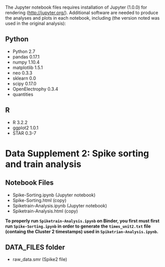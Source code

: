 The Jupyter notebook files requires installation of Jupyter (1.0.0) for rendering (http://jupyter.org/). Additional software are needed to produce the analyses and plots in each notebook, including (the version noted was used in the original analysis):

## Python
* Python 2.7
* pandas 0.17.1
* numpy 1.10.4
* matplotlib 1.5.1
* neo 0.3.3
* sklearn 0.0
* scipy 0.17.0
* OpenElectrophy 0.3.4
* quantities

## R
* R 3.2.2
* ggplot2 1.0.1
* STAR 0.3-7

# Data Supplement 2: Spike sorting and train analysis  

## Notebook Files  
* Spike-Sorting.ipynb (Jupyter notebook)
* Spike-Sorting.html (copy)
* Spiketrain-Analysis.ipynb (Jupyter notebook)
* Spiketrain-Analysis.html (copy)  

**To properly run `Spiketrain-Analysis.ipynb` on Binder, you first must first run `Spike-Sorting.ipynb` in order to generate the `times_unit2.txt` file (containg the Cluster 2 timestamps) used in `Spiketrian-Analysis.ipynb`.**  


## DATA_FILES folder
* raw_data.smr (Spike2 file)  
